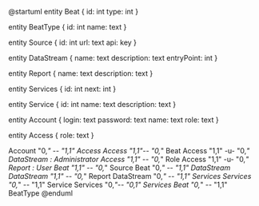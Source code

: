 @startuml
entity Beat {
id: int
type: int
}

entity BeatType {
id: int
name: text
}

entity Source {
id: int
url: text
api: key
}

entity DataStream {
name: text
description: text
entryPoint: int
}

entity Report {
name: text
description: text
}

entity Services {
id: int
next: int
}

entity Service {
id: int
name: text
description: text
}

entity Account {
login: text
password: text
name: text
role: text
}

entity Access {
role: text
}

Account "0,*" -- "1,1" Access
Access "1,1"-- "0,*" Beat
Access "1,1" -u-  "0,*" DataStream : Administrator
Access "1,1" -- "0,*" Role
Access "1,1" -u- "0,*" Report : User
Beat "1,1" -- "0,*" Source 
Beat "0,*" -- "1,1" DataStream
DataStream "1,1" -- "0,*" Report
DataStream "0,*" -- "1,1" Services
Services "0,*" -- "1,1" Service
Services "0,*"-- "0,1" Services
Beat "0,*" -- "1,1" BeatType
@enduml
